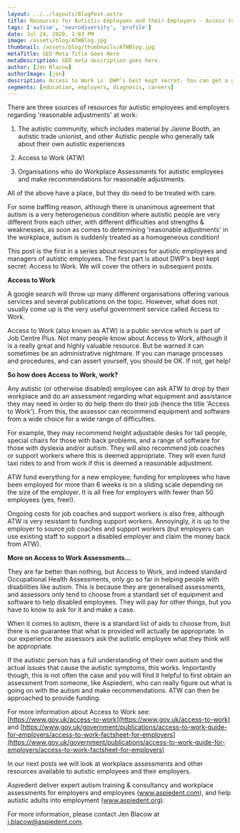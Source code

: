 ```yaml
---
layout: ../../layouts/BlogPost.astro
title: Resources for Autistic Employees and their Employers - Access to Work
tags: ['autism', 'neurodiversity', 'profile']
date: Jul 24, 2020, 1:03 PM
image: /assets/blog/ATWBlog.jpg
thumbnail: /assets/blog/thumbnails/ATWBlog.jpg
metaTitle: SEO Meta Title Goes Here
metaDescription: SEO meta description goes here.
author: [Jen Blacow]
authorImage: [jen]
description: Access to Work is  DWP’s best kept secret. You can get a grant for equipment and support at work if you have autism or aspergers. Read on for more.
segments: [education, employers, diagnosis, careers]
---
```

There are three sources of resources for autistic employees and
employers regarding 'reasonable adjustments' at work:

1.  The autistic community, which includes material by Janine Booth, an
    autistic trade unionist, and other Autistic people who generally
    talk about their own autistic experiences

2.  Access to Work (ATW)

3.  Organisations who do Workplace Assessments for autistic employees
    and make recommendations for reasonable adjustments.

All of the above have a place, but they do need to be treated with care.

For some baffling reason, although there is unanimous agreement that
autism is a very heterogeneous condition where autistic people are very
different from each other, with different difficulties and strengths &
weaknesses, as soon as comes to determining 'reasonable adjustments' in
the workplace, autism is suddenly treated as a homogeneous condition!

This post is the first in a series about resources for autistic
employees and managers of autistic employees. The first part is about
DWP's best kept secret: Access to Work. We will cover the others in
subsequent posts.

**Access to Work**

A google search will throw up many different organisations offering
various services and several publications on the topic. However, what
does not usually come up is the very useful government service called
Access to Work.

Access to Work (also known as ATW) is a public service which is part of
Job Centre Plus. Not many people know about Access to Work, although it
is a really great and highly valuable resource. But be warned it can
sometimes be an administrative nightmare. If you can manage processes
and procedures, and can assert yourself, you should be OK. If not, get
help!

**So how does Access to Work, work?**

Any autistic (or otherwise disabled) employee can ask ATW to drop by
their workplace and do an assessment regarding what equipment and
assistance they may need in order to do help them do their job (hence
the title 'Access to Work'). From this, the assessor can recommend
equipment and software from a wide choice for a wide range of
difficulties.

For example, they may recommend height adjustable desks for tall people,
special chairs for those with back problems, and a range of software for
those with dyslexia and/or autism. They will also recommend job coaches
or support workers where this is deemed appropriate. They will even fund
taxi rides to and from work if this is deemed a reasonable adjustment.

ATW fund everything for a new employee; funding for employees who have
been employed for more than 6 weeks is on a sliding scale depending on
the size of the employer. It is all free for employers with fewer than
50 employees (yes, free!).

Ongoing costs for job coaches and support workers is also free, although
ATW is very resistant to funding support workers. Annoyingly, it is up
to the employer to source job coaches and support workers (but employers
can use existing staff to support a disabled employer and claim the
money back from ATW).

**More on Access to Work Assessments...**

They are far better than nothing, but Access to Work, and indeed
standard Occupational Health Assessments, only go so far in helping
people with disabilities like autism. This is because they are
generalised assessments, and assessors only tend to choose from a
standard set of equipment and software to help disabled employees. They
will pay for other things, but you have to know to ask for it and make a
case.

When it comes to autism, there is a standard list of aids to choose
from, but there is no guarantee that what is provided will actually be
appropriate. In our experience the assessors ask the autistic employee
what they think will be appropriate.

If the autistic person has a full understanding of their own autism and
the actual issues that cause the autistic symptoms, this works.
Importantly though, this is not often the case and you will find it
helpful to first obtain an assessment from someone, like Aspiedent, who
can really figure out what is going on with the autism and make
recommendations. ATW can then be approached to provide funding.

For more information about Access to Work see:
[https://www.gov.uk/access-to-work](https://www.gov.uk/access-to-work)
and
[https://www.gov.uk/government/publications/access-to-work-guide-for-employers/access-to-work-factsheet-for-employers](https://www.gov.uk/government/publications/access-to-work-guide-for-employers/access-to-work-factsheet-for-employers)

In our next posts we will look at workplace assessments and other
resources available to autistic employees and their employers.

Aspiedent deliver expert autism training & consultancy and workplace
assessments for employers and employees (www.aspiedent.com), and help
autistic adults into employment (www.aspiedent.org).

For more information, please contact Jen Blacow at
[j.blacow\@aspiedent.com](mailto:j.blacow@aspiedent.com).
